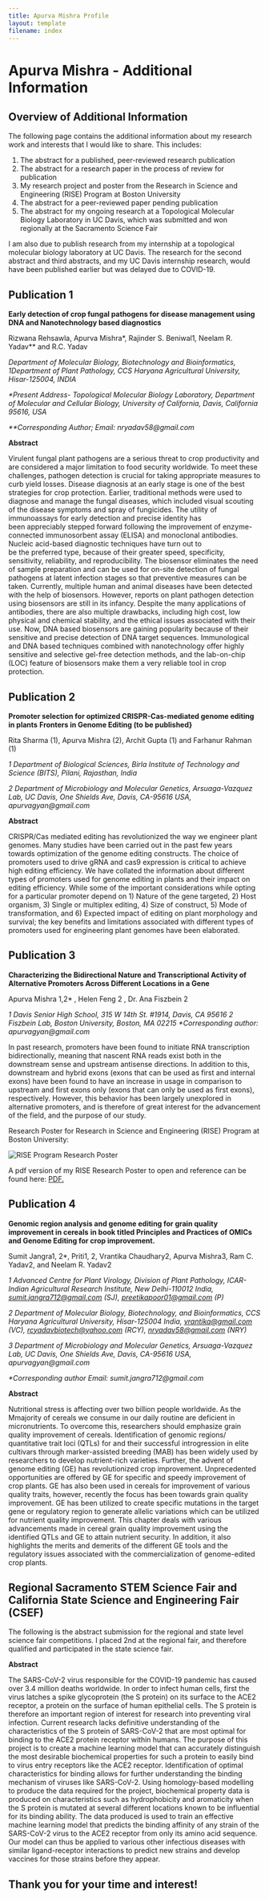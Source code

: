 ```yaml
---
title: Apurva Mishra Profile
layout: template
filename: index
--- 
```


# Apurva Mishra - Additional Information

## Overview of Additional Information

The following page contains the additional information about my research work and interests that I would like to share. This includes:
1. The abstract for a published, peer-reviewed research publication
2. The abstract for a research paper in the process of review for publication
3. My research project and poster from the Research in Science and Engineering (RISE) Program at Boston University
4. The abstract for a peer-reviewed paper pending publication
5. The abstract for my ongoing research at a Topological Molecular Biology Laboratory in UC Davis, which was submitted and won regionally at the Sacramento Science Fair

I am also due to publish research from my internship at a topological molecular biology laboratory at UC Davis. The research for the second abstract and third abstracts, and my UC Davis internship research, would have been published earlier but was delayed due to COVID-19.


## Publication 1

**Early detection of crop fungal pathogens for disease management using DNA and Nanotechnology based diagnostics**

Rizwana Rehsawla, Apurva Mishra*, Rajinder S. Beniwal1, Neelam R. Yadav** and R.C. Yadav

_Department of Molecular Biology, Biotechnology and Bioinformatics, 1Department of Plant Pathology, CCS Haryana Agricultural University, Hisar-125004, INDIA_

_*Present Address- Topological Molecular Biology Laboratory, Department of Molecular and Cellular Biology, University of California, Davis, California 95616, USA_

_**Corresponding Author; Email: nryadav58@gmail.com_

**Abstract**

Virulent fungal plant pathogens are a serious threat to crop productivity and are considered a major limitation to food security worldwide. To meet these challenges, pathogen detection is crucial for taking appropriate measures to curb yield losses. Disease diagnosis at an early stage is one of the best strategies for crop protection. Earlier, traditional methods were used to diagnose and manage the fungal diseases, which included visual scouting of the disease symptoms and spray of fungicides. The utility of immunoassays for early detection and precise identity has been appreciably stepped forward following the improvement of enzyme-connected immunosorbent assay (ELISA) and monoclonal antibodies. Nucleic acid-based diagnostic techniques have turn out to be the preferred type, because of their greater speed, specificity, sensitivity, reliability, and reproducibility. The biosensor eliminates the need of sample preparation and can be used for on-site detection of fungal pathogens at latent infection stages so that preventive measures can be taken. Currently, multiple human and animal diseases have been detected with the help of biosensors. However, reports on plant pathogen detection using biosensors are still in its infancy. Despite the many applications of antibodies, there are also multiple drawbacks, including high cost, low physical and chemical stability, and the ethical issues associated with their use. Now, DNA based biosensors are gaining popularity because of their sensitive and precise detection of DNA target sequences. Immunological and DNA based techniques combined with nanotechnology offer highly sensitive and selective gel-free detection methods, and the lab-on-chip (LOC) feature of biosensors make them a very reliable tool in crop protection.


## Publication 2

**Promoter selection for optimized CRISPR-Cas-mediated genome editing in plants**
**Fronters in Genome Editing (to be published}**

Rita Sharma (1), Apurva Mishra (2), Archit Gupta (1) and Farhanur Rahman (1)

_1 Department of Biological Sciences, Birla Institute of Technology and Science (BITS), Pilani, Rajasthan, India_

_2 Department of Microbiology and Molecular Genetics, Arsuaga-Vazquez Lab, UC Davis, One Shields Ave, Davis, CA-95616 USA, apurvagyan@gmail.com_

**Abstract**

CRISPR/Cas mediated editing has revolutionized the way we engineer plant genomes. Many studies have been carried out in the past few years towards optimization of the genome editing constructs. The choice of promoters used to drive gRNA and cas9 expression is critical to achieve high editing efficiency. We have collated the information about different types of promoters used for genome editing in plants and their impact on editing efficiency. While some of the important considerations while opting for a particular promoter depend on 1) Nature of the gene targeted, 2) Host organism, 3) Single or multiplex editing, 4) Size of construct, 5) Mode of transformation, and 6) Expected impact of editing on plant morphology and survival; the key benefits and limitations associated with different types of promoters used for engineering plant genomes have been elaborated.


## Publication 3

**Characterizing the Bidirectional Nature and Transcriptional Activity of Alternative Promoters Across Different Locations in a Gene**

Apurva Mishra 1,2* , Helen Feng 2 , Dr. Ana Fiszbein 2 

_1 Davis Senior High School, 315 W 14th St. #1914, Davis, CA 95616_
_2 Fiszbein Lab, Boston University, Boston, MA 02215_
_*Corresponding author: apurvagyan@gmail.com_

In past research, promoters have been found to initiate RNA transcription bidirectionally, meaning that nascent RNA reads exist both in the downstream sense and upstream antisense directions. In addition to this, downstream and hybrid exons (exons that can be used as first and internal exons) have been found to have an increase in usage in comparison to upstream and first exons only (exons that can only be used as first exons), respectively. However, this behavior has been largely unexplored in alternative promoters, and is therefore of great interest for the advancement of the field, and the purpose of our study.

Research Poster for Research in Science and Engineering (RISE) Program at Boston University:

<img src="docs/RISE_Research_Poster.png" alt="RISE Program Research Poster">

A pdf version of my RISE Research Poster to open and reference can be found here: <a href="docs/RISE_Research_Poster.pdf" target="_blank">PDF.</a>


## Publication 4

**Genomic region analysis and genome editing for grain quality improvement in cereals**
**in book titled Principles and Practices of OMICs and Genome Editing for crop improvement.**

Sumit Jangra1, 2*, Priti1, 2, Vrantika Chaudhary2, Apurva Mishra3, Ram C. Yadav2, and Neelam R. Yadav2

_1 Advanced Centre for Plant Virology, Division of Plant Pathology, ICAR-Indian Agricultural Research Institute, New Delhi-110012 India, sumit.jangra712@gmail.com (SJ), preetikapoor01@gmail.com (P)_

_2 Department of Molecular Biology, Biotechnology, and Bioinformatics, CCS Haryana Agricultural University, Hisar-125004 India, vrantika@gmail.com (VC), rcyadavbiotech@yahoo.com (RCY), nryadav58@gmail.com (NRY)_

_3 Department of Microbiology and Molecular Genetics, Arsuaga-Vazquez Lab, UC Davis, One Shields Ave, Davis, CA-95616 USA, apurvagyan@gmail.com_

_*Corresponding author Email: sumit.jangra712@gmail.com_

**Abstract**

Nutritional stress is affecting over two billion people worldwide. As the Mmajority of cereals we consume in our daily routine are deficient in micronutrients. To overcome this, researchers should emphasize grain quality improvement of cereals. Identification of genomic regions/ quantitative trait loci (QTLs) for and their successful introgression in elite cultivars through marker-assisted breeding (MAB) has been widely used by researchers to develop nutrient-rich varieties. Further, the advent of genome editing (GE) has revolutionized crop improvement. Unprecedented opportunities are offered by GE for specific and speedy improvement of crop plants. GE has also been used in cereals for improvement of various quality traits, however, recently the focus has been towards grain quality improvement. GE has been utilized to create specific mutations in the target gene or regulatory region to generate allelic variations which can be utilized for nutrient quality improvement. This chapter deals with various advancements made in cereal grain quality improvement using the identified QTLs and GE to attain nutrient security. In addition, it also highlights the merits and demerits of the different GE tools and the regulatory issues associated with the commercialization of genome-edited crop plants. 


## Regional Sacramento STEM Science Fair and California State Science and Engineering Fair (CSEF)

The following is the abstract submission for the regional and state level science fair competitions. I placed 2nd at the regional fair, and therefore qualified and participated in the state science fair.

**Abstract**

The SARS-CoV-2 virus responsible for the COVID-19 pandemic has caused over 3.4 million deaths worldwide. In order to infect human cells, first the virus latches a spike glycoprotein (the S protein) on its surface to the ACE2 receptor, a protein on the surface of human epithelial cells. The S protein is therefore an important region of interest for research into preventing viral infection. Current research lacks definitive understanding of the characteristics of the S protein of SARS-CoV-2 that are most optimal for binding to the ACE2 protein receptor within humans. The purpose of this project is to create a machine learning model that can accurately distinguish the most desirable biochemical properties for such a protein to easily bind to virus entry receptors like the ACE2 receptor. Identification of optimal characteristics for binding allows for further understanding the binding mechanism of viruses like SARS-CoV-2. Using homology-based modelling to produce the data required for the project, biochemical property data is produced on characteristics such as hydrophobicity and aromaticity when the S protein is mutated at several different locations known to be influential for its binding ability. The data produced is used to train an effective machine learning model that predicts the binding affinity of any strain of the SARS-CoV-2 virus to the ACE2 receptor from only its amino acid sequence. Our model can thus be applied to various other infectious diseases with similar ligand-receptor interactions to predict new strains and develop vaccines for those strains before they appear.



## Thank you for your time and interest!
